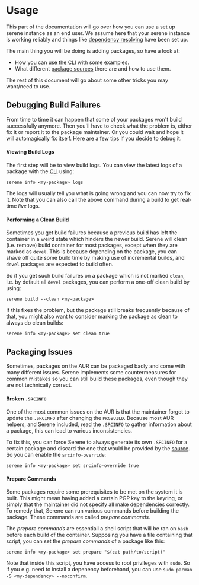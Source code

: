 # Usage
This part of the documentation will go over how you can use a set up serene instance as an end user. We assume here that your serene instance is working reliably and things like [dependency resolving](../configuration/dependency-resolving.md) have been set up.

The main thing you will be doing is adding packages, so have a look at:
- How you can [use the CLI](./cli.md) with some examples.
- What different [package sources](./package-sources.md) there are and how to use them.

The rest of this document will go about some other tricks you may want/need to use.

## Debugging Build Failures
From time to time it can happen that some of your packages won't build successfully anymore. Then you'll have to check what the problem is, either fix it or report it to the package maintainer. Or you could wait and hope it will automagically fix itself. Here are a few tips if you decide to debug it.

#### Viewing Build Logs
The first step will be to view build logs. You can view the latest logs of a package with the [CLI](./cli.md) using:
```shell
serene info <my-package> logs
```
The logs will usually tell you what is going wrong and you can now try to fix it. Note that you can also call the above command during a build to get real-time _live_ logs.

#### Performing a Clean Build
Sometimes you get build failures because a previous build has left the container in a weird state which hinders the newer build. Serene will clean (i.e. remove) build container for most packages, except when they are marked as `devel`. This is because depending on the package, you can shave off quite some build time by making use of incremental builds, and `devel` packages are expected to build often.

So if you get such build failures on a package which is not marked `clean`, i.e. by default all `devel` packages, you can perform a one-off clean build by using:
```
serene build --clean <my-package>
```

If this fixes the problem, but the package still breaks frequently because of that, you might also want to consider marking the package as clean to always do clean builds:
```shell
serene info <my-package> set clean true
```

## Packaging Issues
Sometimes, packages on the AUR can be packaged badly and come with many different issues. Serene implements some countermeasures for common mistakes so you can still build these packages, even though they are not technically correct.

#### Broken `.SRCINFO`
One of the most common issues on the AUR is that the maintainer forgot to update the `.SRCINFO` after changing the `PKGBUILD`. Because most AUR helpers, and Serene included, read the `.SRCINFO` to gather information about a package, this can lead to various inconsistencies.

To fix this, you can force Serene to always generate its own `.SRCINFO` for a certain package and discard the one that would be provided by the [source](./package-sources.md). So you can enable the `srcinfo-override`:
```shell
serene info <my-package> set srcinfo-override true
```

#### Prepare Commands
Some packages require some prerequisites to be met on the system it is built. This might mean having added a certain PGP key to the keyring, or simply that the maintainer did not specify all make dependencies correctly. To remedy that, Serene can run various commands before building the package. These commands are called _prepare commands_.

The _prepare commands_ are essentiall a shell script that will be ran on `bash` before each build of the container. Supposing you have a file containing that script, you can set the _prepare commands_ of a package like this:
```shell
serene info <my-package> set prepare "$(cat path/to/script)"
```

Note that inside this script, you have access to root privileges with `sudo`. So if you e.g. need to install a depenency beforehand, you can use `sudo pacman -S <my-dependency> --noconfirm`.
